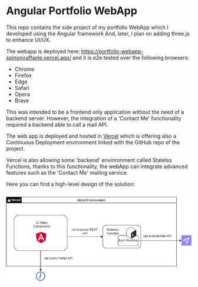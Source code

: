 # Angular Portfolio WebApp
This repo contains the side project of my portfolio WebApp which I developed using the Angular framework
And, later, I plan on adding three.js to enhance UI/UX.

The webapp is deployed here: https://portfolio-webapp-spinoniraffaele.vercel.app/ and it is e2e tested over the
following browsers: 

- Chrome
- Firefox
- Edge
- Safari
- Opera
- Brave 

This was intended to be a frontend only application without the need of a backend server.
However, the integration of a 'Contact Me' functionality required a backend able to call a mail API.

The web app is deployed and hosted in [Vercel](https://www.vercel.com) which is offering also a Continuous Deployment environment linked with the GitHub repo of the project.

Vercel is also allowing some 'backend' envinronment called Statelss Functions, thanks to this functionality, the webApp can integrate advanced features such as the 'Contact Me' mailing service.

Here you can find a high-level design of the solution:

![High-Level Architecture](./webapp-arch.drawio.png)
